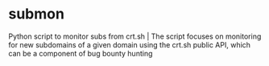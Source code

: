 # submon
Python script to monitor subs from crt.sh | The script focuses on monitoring for new subdomains of a given domain using the crt.sh public API, which can be a component of bug bounty hunting
